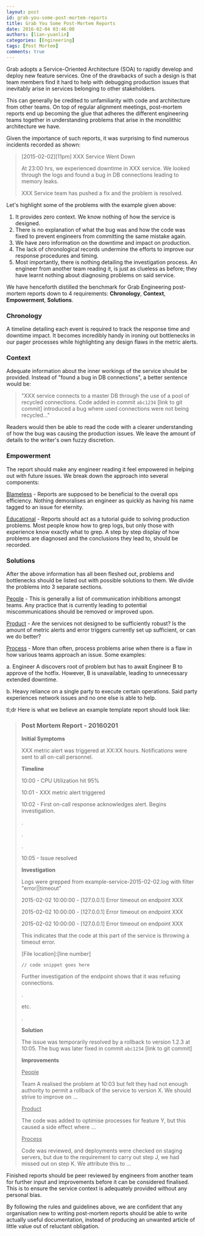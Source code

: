 ```yaml
---
layout: post
id: grab-you-some-post-mortem-reports
title: Grab You Some Post-Mortem Reports
date: 2016-02-04 03:46:00
authors: [lian-yuanlin]
categories: [Engineering]
tags: [Post Mortem]
comments: true
---
```


Grab adopts a Service-Oriented Architecture (SOA) to rapidly develop and deploy new feature services. One of the drawbacks of such a design is that team members find it hard to help with debugging production issues that inevitably arise in services belonging to other stakeholders.

This can generally be credited to unfamiliarity with code and architecture from other teams. On top of regular alignment meetings, post-mortem reports end up becoming the glue that adheres the different engineering teams together in understanding problems that arise in the monolithic architecture we have.

Given the importance of such reports, it was surprising to find numerous incidents recorded as shown:

> [2015-02-02][11pm] XXX Service Went Down
>
> At 23:00 hrs, we experienced downtime in XXX service. We looked through the logs and found a bug in DB connections leading to memory leaks.
>
> XXX Service team has pushed a fix and the problem is resolved.

Let's highlight some of the problems with the example given above:

1. It provides zero context. We know nothing of how the service is designed.
2. There is no explanation of what the bug was and how the code was fixed to prevent engineers from committing the same mistake again.
3. We have zero information on the downtime and impact on production.
4. The lack of chronological records undermine the efforts to improve our response procedures and timing.
5. Most importantly, there is nothing detailing the investigation process. An engineer from another team reading it, is just as clueless as before; they have learnt nothing about diagnosing problems on said service.

We have henceforth distilled the benchmark for Grab Engineering post-mortem reports down to 4 requirements: **Chronology**, **Context**, **Empowerment**, **Solutions**.

### Chronology

A timeline detailing each event is required to track the response time and downtime impact. It becomes incredibly handy in ironing out bottlenecks in our pager processes while highlighting any design flaws in the metric alerts.

### Context

Adequate information about the inner workings of the service should be provided. Instead of "found a bug in DB connections", a better sentence would be:

> "XXX service connects to a master DB through the use of a pool of recycled connections. Code added in commit `abc1234` [link to git commit] introduced a bug where used connections were not being recycled..."

Readers would then be able to read the code with a clearer understanding of how the bug was causing the production issues. We leave the amount of details to the writer's own fuzzy discretion.

### Empowerment

The report should make any engineer reading it feel empowered in helping out with future issues. We break down the approach into several components:

<u>Blameless</u> - Reports are supposed to be beneficial to the overall ops efficiency. Nothing demoralises an engineer as quickly as having his name tagged to an issue for eternity.

<u>Educational</u> - Reports should act as a tutorial guide to solving production problems. Most people know how to grep logs, but only those with experience know exactly what to grep. A step by step display of how problems are diagnosed and the conclusions they lead to, should be recorded.

### Solutions

After the above information has all been fleshed out, problems and bottlenecks should be listed out with possible solutions to them. We divide the problems into 3 separate sections.

<u>People</u> - This is generally a list of communication inhibitions amongst teams. Any practice that is currently leading to potential miscommunications should be removed or improved upon.

<u>Product</u> - Are the services not designed to be sufficiently robust? Is the amount of metric alerts and error triggers currently set up sufficient, or can we do better?

<u>Process</u> - More than often, process problems arise when there is a flaw in how various teams approach an issue. Some examples:

a. Engineer A discovers root of problem but has to await Engineer B to approve of the hotfix. However, B is unavailable, leading to unnecessary extended downtime.

b. Heavy reliance on a single party to execute certain operations. Said party experiences network issues and no one else is able to help.

tl;dr Here is what we believe an example template report should look like:

> ### Post Mortem Report - 20160201
>
> **Initial Symptoms**
>
> XXX metric alert was triggered at XX:XX hours. Notifications were sent to all on-call personnel.
>
> **Timeline**
>
> 10:00 - CPU Utilization hit 95%
>
> 10:01 - XXX metric alert triggered
>
> 10:02 - First on-call response acknowledges alert. Begins investigation.
>
> .
>
> .
>
> .
>
> 10:05 - Issue resolved
>
> **Investigation**
>
> Logs were grepped from example-service-2015-02-02.log with filter "error||timeout"
>
> 2015-02-02 10:00:00 - [127.0.0.1] Error timeout on endpoint XXX
>
> 2015-02-02 10:00:00 - [127.0.0.1] Error timeout on endpoint XXX
>
> 2015-02-02 10:00:00 - [127.0.0.1] Error timeout on endpoint XXX
>
> This indicates that the code at this part of the service is throwing a timeout error.
>
> [File location]:[line number]
>
> ~~~
> // code snippet goes here
> ~~~
>
> Further investigation of the endpoint shows that it was refusing connections.
>
> .
>
> etc.
>
> .
>
> **Solution**
>
> The issue was temporarily resolved by a rollback to version 1.2.3 at 10:05. The bug was later fixed in commit `abc1234` [link to git commit]
>
> **Improvements**
>
> <u>People</u>
>
> Team A realised the problem at 10:03 but felt they had not enough authority to permit a rollback of the service to version X. We should strive to improve on ...
>
> <u>Product</u>
>
> The code was added to optimise processes for feature Y, but this caused a side effect where ...
>
> <u>Process</u>
>
> Code was reviewed, and deployments were checked on staging servers, but due to the requirement to carry out step J, we had missed out on step K. We attribute this to ...

Finished reports should be peer reviewed by engineers from another team for further input and improvements before it can be considered finalised. This is to ensure the service context is adequately provided without any personal bias.

By following the rules and guidelines above, we are confident that any organisation new to writing post-mortem reports should be able to write actually useful documentation, instead of producing an unwanted article of little value out of reluctant obligation.
